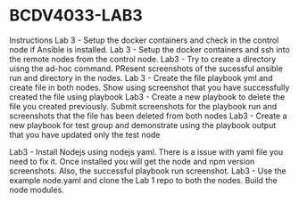 # BCDV4033-LAB3

Instructions
Lab 3 - Setup the docker containers and check in the control node if Ansible is installed.
Lab 3 - Setup the docker containers and ssh into the remote nodes from the control node.
Lab3 - Try to create a directory uisng the ad-hoc command. PResent screenshots of the sucessful ansible run and directory in the nodes.
Lab 3 - Create the file playbook yml and create file in both nodes. Show using screenshot that you have successfully created the file using playbook
Lab3 - Create a new playbook to delete the file you created previously. Submit screenshots for the playbook run and screenshots that the file has been deleted from both nodes
Lab3 - Create a new playbook for test group and demonstrate using the playbook output that you have updated only the test node

Lab3 - Install Nodejs using nodejs yaml. There is a issue with yaml file you need to fix it. Once installed you will get the node and npm version screenshots. Also, the successful playbook run screenshot.
Lab3 - Use the example node.yaml and clone the Lab 1 repo to both the nodes. Build the node modules. 
